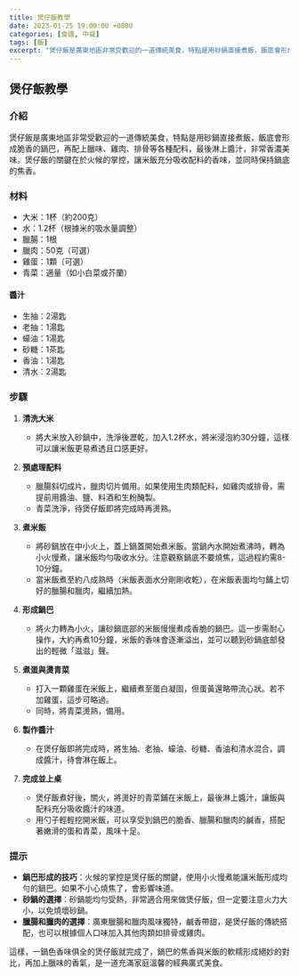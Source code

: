 ```yaml
---
title: 煲仔飯教學
date: 2023-01-25 19:00:00 +0800
categories: [食譜, 中餐]
tags: [飯] 
excerpt: "煲仔飯是廣東地區非常受歡迎的一道傳統美食，特點是用砂鍋直接煮飯，飯底會形成脆香的鍋巴，再配上臘味、雞肉、排骨等各種配料，最後淋上醬汁，非常香濃美味。煲仔飯的關鍵在於火候的掌控，讓米飯充分吸收配料的香味，並同時保持鍋底的焦香"
---
```


## 煲仔飯教學

### 介紹
煲仔飯是廣東地區非常受歡迎的一道傳統美食，特點是用砂鍋直接煮飯，飯底會形成脆香的鍋巴，再配上臘味、雞肉、排骨等各種配料，最後淋上醬汁，非常香濃美味。煲仔飯的關鍵在於火候的掌控，讓米飯充分吸收配料的香味，並同時保持鍋底的焦香。

### 材料
- 大米：1杯（約200克）
- 水：1.2杯（根據米的吸水量調整）
- 臘腸：1根
- 臘肉：50克（可選）
- 雞蛋：1顆（可選）
- 青菜：適量（如小白菜或芥蘭）

#### 醬汁
- 生抽：2湯匙
- 老抽：1湯匙
- 蠔油：1湯匙
- 砂糖：1茶匙
- 香油：1湯匙
- 清水：2湯匙

### 步驟

1. **清洗大米**
   - 將大米放入砂鍋中，洗淨後瀝乾，加入1.2杯水，將米浸泡約30分鐘，這樣可以讓米飯更易煮透且口感更好。

2. **預處理配料**
   - 臘腸斜切成片，臘肉切片備用。如果使用生肉類配料，如雞肉或排骨，需提前用醬油、鹽、料酒和生粉醃製。
   - 青菜洗淨，待煲仔飯即將完成時再燙熟。

3. **煮米飯**
   - 將砂鍋放在中小火上，蓋上鍋蓋開始煮米飯。當鍋內水開始煮沸時，轉為小火慢煮，讓米飯均勻吸收水分。注意觀察鍋底不要燒焦，這過程約需8-10分鐘。
   - 當米飯煮至約八成熟時（米飯表面水分剛剛收乾），在米飯表面均勻鋪上切好的臘腸和臘肉，繼續加熱。

4. **形成鍋巴**
   - 將火力轉為小火，讓砂鍋底部的米飯慢慢煮成香脆的鍋巴。這一步需耐心操作，大約再煮10分鐘，米飯的香味會逐漸溢出，並可以聽到砂鍋底部發出的輕微「滋滋」聲。

5. **煮蛋與燙青菜**
   - 打入一顆雞蛋在米飯上，繼續煮至蛋白凝固，但蛋黃還略帶流心狀。若不加雞蛋，這步可略過。
   - 同時，將青菜燙熟，備用。

6. **製作醬汁**
   - 在煲仔飯即將完成時，將生抽、老抽、蠔油、砂糖、香油和清水混合，調成醬汁，待會淋在飯上。

7. **完成並上桌**
   - 煲仔飯煮好後，關火，將燙好的青菜鋪在米飯上，最後淋上醬汁，讓飯與配料充分吸收醬汁的味道。
   - 用勺子輕輕挖開米飯，可以享受到鍋巴的脆香、臘腸和臘肉的鹹香，搭配著嫩滑的蛋和青菜，風味十足。

### 提示
- **鍋巴形成的技巧**：火候的掌控是煲仔飯的關鍵，使用小火慢煮能讓米飯形成均勻的鍋巴。如果不小心燒焦了，會影響味道。
- **砂鍋的選擇**：砂鍋能均勻受熱，非常適合用來做煲仔飯，但一定要注意火力大小，以免燒壞砂鍋。
- **臘腸和臘肉的選擇**：廣東臘腸和臘肉風味獨特，鹹香帶甜，是煲仔飯的傳統搭配，也可以根據個人口味加入其他肉類如排骨或雞肉。

這樣，一鍋色香味俱全的煲仔飯就完成了，鍋巴的焦香與米飯的軟糯形成絕妙的對比，再加上臘味的香氣，是一道充滿家庭溫馨的經典廣式美食。
